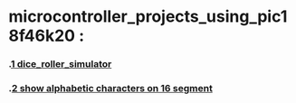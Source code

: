# microcontroller_projects_using_pic18f46k20 :
### \.[1 dice_roller_simulator](https://github.com/marwan-nabil-embedded/microcontroller_projects/blob/main/dice_roller_simulator.c)
### \.[2 show alphabetic characters on 16 segment](https://github.com/marwan-nabil-embedded/microcontroller_projects/blob/main/dice_roller_simulator.c)
